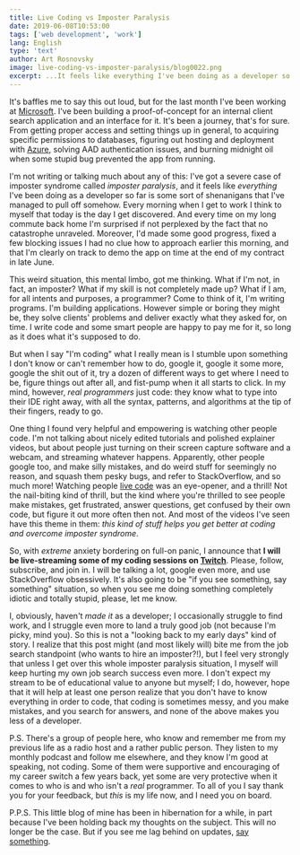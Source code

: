```yaml
---
title: Live Coding vs Imposter Paralysis
date: 2019-06-08T10:53:00
tags: ['web development', 'work']
lang: English
type: 'text'
author: Art Rosnovsky
image: live-coding-vs-imposter-paralysis/blog0022.png
excerpt: ...It feels like everything I've been doing as a developer so far is some sort of shenanigans that I've managed to pull off somehow, against all odds. Every morning when I get to work I think to myself that today is the day I get discovered. But every time on my long commute back home I'm surprised if not perplexed by clear, measurable, and evident progress I've made that day...
---
```


It's baffles me to say this out loud, but for the last month I've been working at [Microsoft](https://microsoft.com/). I've been building a proof-of-concept for an internal client search application and an interface for it. It's been a journey, that's for sure. From getting proper access and setting things up in general, to acquiring specific permissions to databases, figuring out hosting and deployment with [Azure](https://portal.azure.com/), solving AAD authentication issues, and burning midnight oil when some stupid bug prevented the app from running.

I'm not writing or talking much about any of this: I've got a severe case of imposter syndrome called _imposter paralysis_, and it feels like _everything_ I've been doing as a developer so far is some sort of shenanigans that I've managed to pull off somehow. Every morning when I get to work I think to myself that today is the day I get discovered. And every time on my long commute back home I'm surprised if not perplexed by the fact that no catastrophe unraveled. Moreover, I'd made some good progress, fixed a few blocking issues I had no clue how to approach earlier this morning, and that I'm clearly on track to demo the app on time at the end of my contract in late June.

This weird situation, this mental limbo, got me thinking. What if I'm not, in fact, an imposter? What if my skill is not completely made up? What if I am, for all intents and purposes, a programmer? Come to think of it, I'm writing programs. I'm building applications. However simple or boring they might be, they solve clients' problems and deliver exactly what they asked for, on time. I write code and some smart people are happy to pay me for it, so long as it does what it's supposed to do.

But when I say "I'm coding" what I really mean is I stumble upon something I don't know or can't remember how to do, google it, google it some more, google the shit out of it, try a dozen of different ways to get where I need to be, figure things out after all, and fist-pump when it all starts to click. In my mind, however, _real programmers_ just code: they know what to type into their IDE right away, with all the syntax, patterns, and algorithms at the tip of their fingers, ready to go.

One thing I found very helpful and empowering is watching other people code. I'm not talking about nicely edited tutorials and polished explainer videos, but about people just turning on their screen capture software and a webcam, and streaming whatever happens. Apparently, other people google too, and make silly mistakes, and do weird stuff for seemingly no reason, and squash them pesky bugs, and refer to StackOverflow, and so much more! Watching people [live code](https://www.twitch.tv/team/livecoders) was an eye-opener, and a thrill! Not the nail-biting kind of thrill, but the kind where you're thrilled to see people make mistakes, get frustrated, answer questions, get confused by their own code, but figure it out more often then not. And most of the videos I've seen have this theme in them: _this kind of stuff helps you get better at coding and overcome imposter syndrome_.

So, with _extreme_ anxiety bordering on full-on panic, I announce that **I will be live-streaming some of my coding sessions on [Twitch](https://www.twitch.tv/rosnovsky)**. Please, follow, subscribe, and join in. I will be talking a lot, google even more, and use StackOverflow obsessively. It's also going to be "if you see something, say something" situation, so when you see me doing something completely idiotic and totally stupid, please, let me know.

I, obviously, haven't _made it_ as a developer; I occasionally struggle to find work, and I struggle even more to land a truly good job (not because I'm picky, mind you). So this is not a "looking back to my early days" kind of story. I realize that this post might (and most likely will) bite me from the job search standpoint (who wants to hire an imposter?!), but I feel very strongly that unless I get over this whole imposter paralysis situation, I myself will keep hurting my own job search success even more. I don't expect my stream to be of educational value to anyone but myself; I do, however, hope that it will help at least one person realize that you don't have to know everything in order to code, that coding is sometimes messy, and you make mistakes, and you search for answers, and none of the above makes you less of a developer.

P.S. There's a group of people here, who know and remember me from my previous life as a radio host and a rather public person. They listen to my monthly podcast and follow me elsewhere, and they know I'm good at speaking, not coding. Some of them were supportive and encouraging of my career switch a few years back, yet some are very protective when it comes to who is and who isn't a _real_ programmer. To all of you I say thank you for your feedback, but _this_ is my life now, and I need you on board.

P.P.S. This little blog of mine has been in hibernation for a while, in part because I've been holding back my thoughts on the subject. This will no longer be the case. But if you see me lag behind on updates, [say something](https://github.com/rosnovsky/rosnovskyus/issues).
